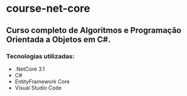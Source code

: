 # course-net-core
## Curso completo de Algoritmos e Programação Orientada a Objetos em C#.
### Tecnologias utilizadas:
- .NetCore 3.1
- C#
- EntityFramework Core
- Visual Studio Code
